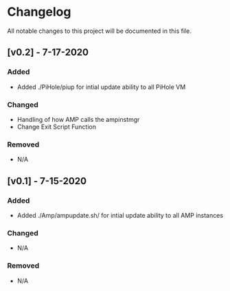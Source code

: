 # Changelog
All notable changes to this project will be documented in this file.
## [v0.2] - 7-17-2020
### Added
- Added ./PiHole/piup for intial update ability to all PiHole VM

### Changed
- Handling of how AMP calls the ampinstmgr
- Change Exit Script Function

### Removed
- N/A
## [v0.1] - 7-15-2020
### Added
- Added ./Amp/ampupdate.sh/ for intial update ability to all AMP instances

### Changed
- N/A

### Removed
- N/A